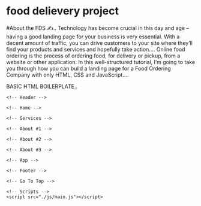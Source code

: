 # food delievery project
#About the FDS ✍️..
Technology has become crucial in this day and age – having a good landing page for your business is very essential. With a decent amount of traffic, you can drive customers to your site where they’ll find your products and services and hopefully take action....
Online food ordering is the process of ordering food, for delivery or pickup, from a website or other application. 
In this well-structured tutorial, I’m going to take you through how you can build a landing page for a Food Ordering Company with only HTML, CSS and JavaScript....

BASIC HTML BOILERPLATE..

<!DOCTYPE html>
<html lang="en">
  <head>
    <meta charset="UTF-8" />
    <meta http-equiv="X-UA-Compatible" content="IE=edge" />
    <meta name="viewport" content="width=device-width, initial-scale=1.0" />
    <title>Deliveroo</title>
    <!-- StyleSheets -->
    <link rel="stylesheet" href="./css/styles.css" />
  </head>
  <body>
    <!-- Preloader -->

    <!-- Header -->

    <!-- Home -->

    <!-- Services -->

    <!-- About #1 -->

    <!-- About #2 -->

    <!-- About #3 -->

    <!-- App -->

    <!-- Footer -->

    <!-- Go To Top -->

    <!-- Scripts -->
    <script src="./js/main.js"></script>
  </body>
</html>
